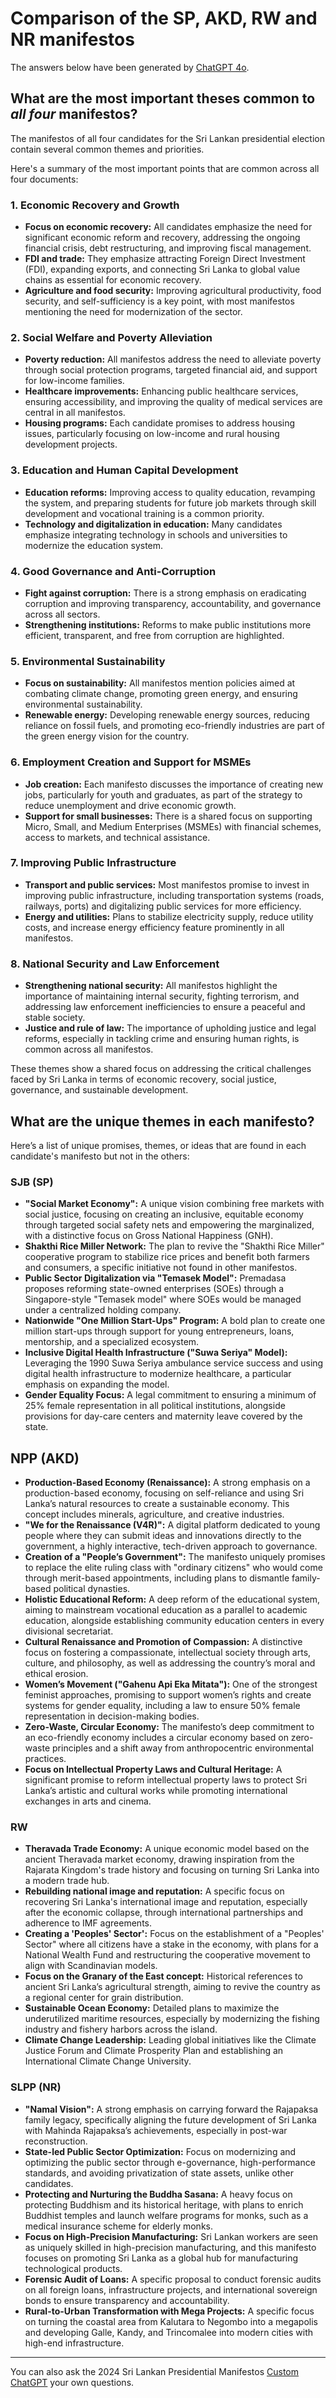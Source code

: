 # Comparison of the SP, AKD, RW and NR manifestos

The answers below have been generated by [ChatGPT 4o](https://chatgpt.com/).

## What are the most important theses common to *all four* manifestos?

The manifestos of all four candidates for the Sri Lankan presidential election contain several common themes and priorities. 

Here's a summary of the most important points that are common across all four documents:

### 1. **Economic Recovery and Growth**

- **Focus on economic recovery:** All candidates emphasize the need for significant economic reform and recovery, addressing the ongoing financial crisis, debt restructuring, and improving fiscal management.
- **FDI and trade:** They emphasize attracting Foreign Direct Investment (FDI), expanding exports, and connecting Sri Lanka to global value chains as essential for economic recovery.
- **Agriculture and food security:** Improving agricultural productivity, food security, and self-sufficiency is a key point, with most manifestos mentioning the need for modernization of the sector.

### 2. **Social Welfare and Poverty Alleviation**

- **Poverty reduction:** All manifestos address the need to alleviate poverty through social protection programs, targeted financial aid, and support for low-income families.
- **Healthcare improvements:** Enhancing public healthcare services, ensuring accessibility, and improving the quality of medical services are central in all manifestos.
- **Housing programs:** Each candidate promises to address housing issues, particularly focusing on low-income and rural housing development projects.

### 3. **Education and Human Capital Development**

- **Education reforms:** Improving access to quality education, revamping the system, and preparing students for future job markets through skill development and vocational training is a common priority.
- **Technology and digitalization in education:** Many candidates emphasize integrating technology in schools and universities to modernize the education system.

### 4. **Good Governance and Anti-Corruption**

- **Fight against corruption:** There is a strong emphasis on eradicating corruption and improving transparency, accountability, and governance across all sectors.
- **Strengthening institutions:** Reforms to make public institutions more efficient, transparent, and free from corruption are highlighted.

### 5. **Environmental Sustainability**

- **Focus on sustainability:** All manifestos mention policies aimed at combating climate change, promoting green energy, and ensuring environmental sustainability.
- **Renewable energy:** Developing renewable energy sources, reducing reliance on fossil fuels, and promoting eco-friendly industries are part of the green energy vision for the country.

### 6. **Employment Creation and Support for MSMEs**

- **Job creation:** Each manifesto discusses the importance of creating new jobs, particularly for youth and graduates, as part of the strategy to reduce unemployment and drive economic growth.
- **Support for small businesses:** There is a shared focus on supporting Micro, Small, and Medium Enterprises (MSMEs) with financial schemes, access to markets, and technical assistance.

### 7. **Improving Public Infrastructure**

- **Transport and public services:** Most manifestos promise to invest in improving public infrastructure, including transportation systems (roads, railways, ports) and digitalizing public services for more efficiency.
- **Energy and utilities:** Plans to stabilize electricity supply, reduce utility costs, and increase energy efficiency feature prominently in all manifestos.

### 8. **National Security and Law Enforcement**

- **Strengthening national security:** All manifestos highlight the importance of maintaining internal security, fighting terrorism, and addressing law enforcement inefficiencies to ensure a peaceful and stable society.
- **Justice and rule of law:** The importance of upholding justice and legal reforms, especially in tackling crime and ensuring human rights, is common across all manifestos.

These themes show a shared focus on addressing the critical challenges faced by Sri Lanka in terms of economic recovery, social justice, governance, and sustainable development.

## What are the unique themes in each manifesto?

Here’s a list of unique promises, themes, or ideas that are found in each candidate's manifesto but not in the others:

### SJB (SP)

- **"Social Market Economy":** A unique vision combining free markets with social justice, focusing on creating an inclusive, equitable economy through targeted social safety nets and empowering the marginalized, with a distinctive focus on Gross National Happiness (GNH).
- **Shakthi Rice Miller Network:** The plan to revive the "Shakthi Rice Miller" cooperative program to stabilize rice prices and benefit both farmers and consumers, a specific initiative not found in other manifestos.
- **Public Sector Digitalization via "Temasek Model":** Premadasa proposes reforming state-owned enterprises (SOEs) through a Singapore-style "Temasek model" where SOEs would be managed under a centralized holding company.
- **Nationwide "One Million Start-Ups" Program:** A bold plan to create one million start-ups through support for young entrepreneurs, loans, mentorship, and a specialized ecosystem.
- **Inclusive Digital Health Infrastructure ("Suwa Seriya" Model):** Leveraging the 1990 Suwa Seriya ambulance service success and using digital health infrastructure to modernize healthcare, a particular emphasis on expanding the model.
- **Gender Equality Focus:** A legal commitment to ensuring a minimum of 25% female representation in all political institutions, alongside provisions for day-care centers and maternity leave covered by the state.

## NPP (AKD)

- **Production-Based Economy (Renaissance):** A strong emphasis on a production-based economy, focusing on self-reliance and using Sri Lanka’s natural resources to create a sustainable economy. This concept includes minerals, agriculture, and creative industries.
- **"We for the Renaissance (V4R)":** A digital platform dedicated to young people where they can submit ideas and innovations directly to the government, a highly interactive, tech-driven approach to governance.
- **Creation of a "People’s Government":** The manifesto uniquely promises to replace the elite ruling class with "ordinary citizens" who would come through merit-based appointments, including plans to dismantle family-based political dynasties.
- **Holistic Educational Reform:** A deep reform of the educational system, aiming to mainstream vocational education as a parallel to academic education, alongside establishing community education centers in every divisional secretariat.
- **Cultural Renaissance and Promotion of Compassion:** A distinctive focus on fostering a compassionate, intellectual society through arts, culture, and philosophy, as well as addressing the country’s moral and ethical erosion.
- **Women’s Movement ("Gahenu Api Eka Mitata"):** One of the strongest feminist approaches, promising to support women’s rights and create systems for gender equality, including a law to ensure 50% female representation in decision-making bodies.
- **Zero-Waste, Circular Economy:** The manifesto’s deep commitment to an eco-friendly economy includes a circular economy based on zero-waste principles and a shift away from anthropocentric environmental practices.
- **Focus on Intellectual Property Laws and Cultural Heritage:** A significant promise to reform intellectual property laws to protect Sri Lanka’s artistic and cultural works while promoting international exchanges in arts and cinema.

### RW

- **Theravada Trade Economy:** A unique economic model based on the ancient Theravada market economy, drawing inspiration from the Rajarata Kingdom's trade history and focusing on turning Sri Lanka into a modern trade hub.
- **Rebuilding national image and reputation:** A specific focus on recovering Sri Lanka's international image and reputation, especially after the economic collapse, through international partnerships and adherence to IMF agreements.
- **Creating a 'Peoples' Sector':** Focus on the establishment of a "Peoples' Sector" where all citizens have a stake in the economy, with plans for a National Wealth Fund and restructuring the cooperative movement to align with Scandinavian models.
- **Focus on the Granary of the East concept:** Historical references to ancient Sri Lanka’s agricultural strength, aiming to revive the country as a regional center for grain distribution.
- **Sustainable Ocean Economy:** Detailed plans to maximize the underutilized maritime resources, especially by modernizing the fishing industry and fishery harbors across the island.
- **Climate Change Leadership:** Leading global initiatives like the Climate Justice Forum and Climate Prosperity Plan and establishing an International Climate Change University.

### SLPP (NR)

- **"Namal Vision":** A strong emphasis on carrying forward the Rajapaksa family legacy, specifically aligning the future development of Sri Lanka with Mahinda Rajapaksa’s achievements, especially in post-war reconstruction.
- **State-led Public Sector Optimization:** Focus on modernizing and optimizing the public sector through e-governance, high-performance standards, and avoiding privatization of state assets, unlike other candidates.
- **Protecting and Nurturing the Buddha Sasana:** A heavy focus on protecting Buddhism and its historical heritage, with plans to enrich Buddhist temples and launch welfare programs for monks, such as a medical insurance scheme for elderly monks.
- **Focus on High-Precision Manufacturing:** Sri Lankan workers are seen as uniquely skilled in high-precision manufacturing, and this manifesto focuses on promoting Sri Lanka as a global hub for manufacturing technological products.
- **Forensic Audit of Loans:** A specific proposal to conduct forensic audits on all foreign loans, infrastructure projects, and international sovereign bonds to ensure transparency and accountability.
- **Rural-to-Urban Transformation with Mega Projects:** A specific focus on turning the coastal area from Kalutara to Negombo into a megapolis and developing Galle, Kandy, and Trincomalee into modern cities with high-end infrastructure.

---

You can also ask the 2024 Sri Lankan Presidential Manifestos [Custom ChatGPT](https://chatgpt.com/g/g-ZLkBo9b1v-2024-sri-lankan-presidential-manifestos) your own questions.
